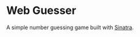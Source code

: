 Web Guesser
===========

A simple number guessing game built with [Sinatra](http://www.sinatrarb.com/).
